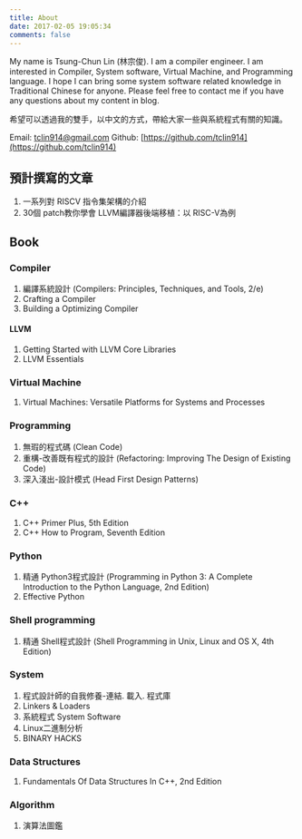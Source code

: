 ```yaml
---
title: About
date: 2017-02-05 19:05:34
comments: false
---
```


My name is Tsung-Chun Lin (林宗俊). I am a compiler engineer. I am interested in Compiler,
System software, Virtual Machine, and Programming language. I hope I can bring some system
software related knowledge in Traditional Chinese for anyone. Please feel free to contact me
 if you have any questions about my content in blog.

希望可以透過我的雙手，以中文的方式，帶給大家一些與系統程式有關的知識。

Email: tclin914@gmail.com
Github: [https://github.com/tclin914](https://github.com/tclin914)

## 預計撰寫的文章

1. 一系列對 RISCV 指令集架構的介紹
2. 30個 patch教你學會 LLVM編譯器後端移植：以 RISC-V為例

## Book

### Compiler

1. 編譯系統設計 (Compilers: Principles, Techniques, and Tools, 2/e)
2. Crafting a Compiler
3. Building a Optimizing Compiler

#### LLVM

1. Getting Started with LLVM Core Libraries
2. LLVM Essentials

### Virtual Machine

1. Virtual Machines: Versatile Platforms for Systems and Processes

### Programming

1. 無瑕的程式碼 (Clean Code)
2. 重構-改善既有程式的設計 (Refactoring: Improving The Design of Existing Code)
3. 深入淺出-設計模式 (Head First Design Patterns)

### C++

1. C++ Primer Plus, 5th Edition
2. C++ How to Program, Seventh Edition

### Python

1. 精通 Python3程式設計 (Programming in Python 3: A Complete Introduction to the Python Language, 2nd Edition)
2. Effective Python

### Shell programming

1. 精通 Shell程式設計 (Shell Programming in Unix, Linux and OS X, 4th Edition)

### System

1. 程式設計師的自我修養-連結. 載入. 程式庫
2. Linkers & Loaders
3. 系統程式 System Software
4. Linux二進制分析
5. BINARY HACKS

### Data Structures

1. Fundamentals Of Data Structures In C++, 2nd Edition

### Algorithm

1. 演算法圖鑑
